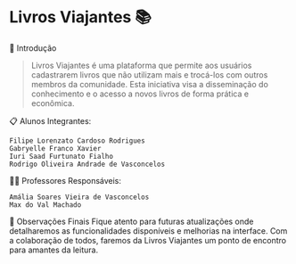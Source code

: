 # Livros Viajantes 📚

🚀 Introdução
> Livros Viajantes é uma plataforma que permite aos usuários cadastrarem livros que não utilizam mais e trocá-los com outros membros da comunidade. Esta iniciativa visa a disseminação do conhecimento e o acesso a novos livros de forma prática e econômica.

📋 Alunos Integrantes:

    Filipe Lorenzato Cardoso Rodrigues
    Gabryelle Franco Xavier
    Iuri Saad Furtunato Fialho
    Rodrigo Oliveira Andrade de Vasconcelos

🧑‍🏫 Professores Responsáveis:

    Amália Soares Vieira de Vasconcelos
    Max do Val Machado
    
📌 Observações Finais
Fique atento para futuras atualizações onde detalharemos as funcionalidades disponíveis e melhorias na interface.
Com a colaboração de todos, faremos da Livros Viajantes um ponto de encontro para amantes da leitura.